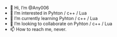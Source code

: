 - 👋 Hi, I’m @Any006
- 👀 I’m interested in Pyhton / c++ / Lua
- 🌱 I’m currently learning Pyhton / c++ / Lua
- 💞️ I’m looking to collaborate on Pyhton / c++ / Lua
- 📫 How to reach me, never.

<!---
Any006/Any006 is a ✨ special ✨ repository because its `README.md` (this file) appears on your GitHub profile.
You can click the Preview link to take a look at your changes.
--->
